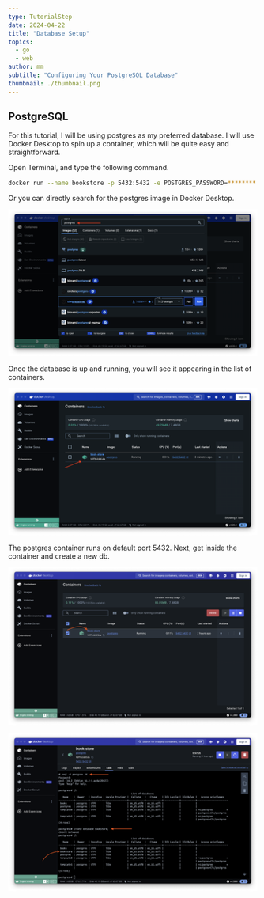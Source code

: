 ```yaml
---
type: TutorialStep
date: 2024-04-22
title: "Database Setup"
topics:
  - go
  - web
author: mm
subtitle: "Configuring Your PostgreSQL Database"
thumbnail: ./thumbnail.png
---
```


## PostgreSQL

For this tutorial, I will be using postgres as my preferred database.
I will use Docker Desktop to spin up a container, which will be quite easy and straightforward.

Open Terminal, and type the following command.

```bash
docker run --name bookstore -p 5432:5432 -e POSTGRES_PASSWORD=******** -d postgres
```

Or you can directly search for the postgres image in Docker Desktop.

![docker1](./images/docker1.png)

Once the database is up and running, you will see it appearing in the list of containers.

![docker2](./images/docker2.png)

The postgres container runs on default port 5432. Next, get inside the container and create a new db.

![create_db_0](./images/create_db_0.png)

![create_db_1](./images/create_db.png)
